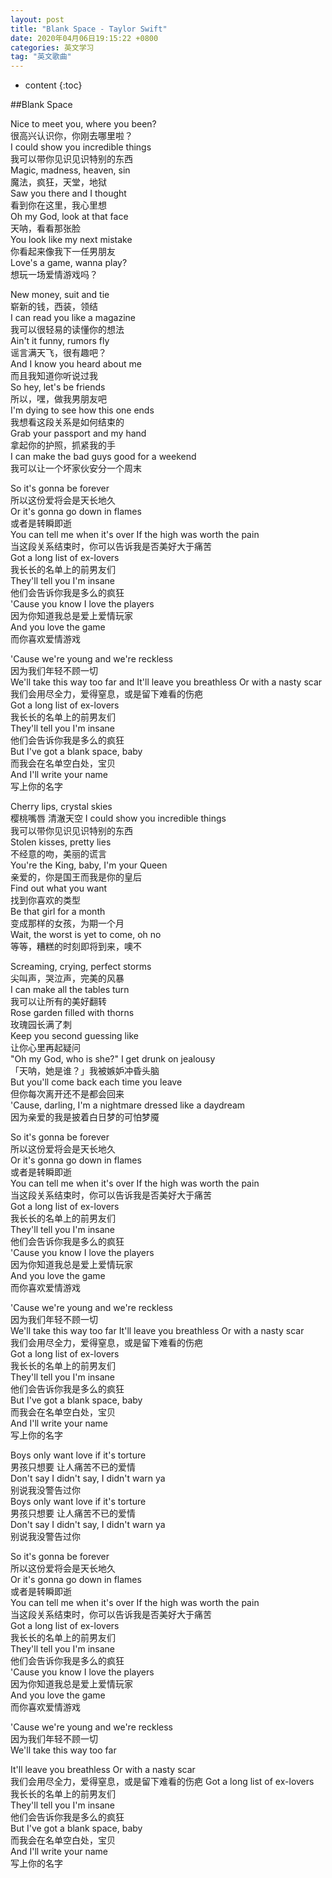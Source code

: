 ```yaml
---
layout: post  
title: "Blank Space - Taylor Swift"  
date: 2020年04月06日19:15:22 +0800  
categories: 英文学习  
tag: "英文歌曲"  
---
```


* content
{:toc}

##Blank Space

Nice to meet you, where you been?  
很高兴认识你，你刚去哪里啦？  
I could show you incredible things  
我可以带你见识见识特别的东西  
Magic, madness, heaven, sin  
魔法，疯狂，天堂，地狱  
Saw you there and I thought  
看到你在这里，我心里想  
Oh my God, look at that face  
天呐，看看那张脸  
You look like my next mistake  
你看起来像我下一任男朋友  
Love's a game, wanna play?  
想玩一场爱情游戏吗？  

New money, suit and tie  
崭新的钱，西装，领结  
I can read you like a magazine  
我可以很轻易的读懂你的想法  
Ain't it funny, rumors fly  
谣言满天飞，很有趣吧？  
And I know you heard about me  
而且我知道你听说过我  
So hey, let's be friends  
所以，嘿，做我男朋友吧  
I'm dying to see how this one ends  
我想看这段关系是如何结束的  
Grab your passport and my hand  
拿起你的护照，抓紧我的手  
I can make the bad guys good for a weekend  
我可以让一个坏家伙安分一个周末  

So it's gonna be forever  
所以这份爱将会是天长地久  
Or it's gonna go down in flames  
或者是转瞬即逝  
You can tell me when it's over If the high was worth the pain  
当这段关系结束时，你可以告诉我是否美好大于痛苦  
Got a long list of ex-lovers  
我长长的名单上的前男友们  
They'll tell you I'm insane  
他们会告诉你我是多么的疯狂  
'Cause you know I love the players  
因为你知道我总是爱上爱情玩家  
And you love the game  
而你喜欢爱情游戏  

'Cause we're young and we're reckless  
因为我们年轻不顾一切  
We'll take this way too far and It'll leave you breathless Or with a nasty scar  
我们会用尽全力，爱得窒息，或是留下难看的伤疤  
Got a long list of ex-lovers  
我长长的名单上的前男友们  
They'll tell you I'm insane  
他们会告诉你我是多么的疯狂  
But I've got a blank space, baby  
而我会在名单空白处，宝贝  
And I'll write your name  
写上你的名字  

Cherry lips, crystal skies  
樱桃嘴唇 清澈天空
I could show you incredible things  
我可以带你见识见识特别的东西  
Stolen kisses, pretty lies  
不经意的吻，美丽的谎言  
You're the King, baby, I'm your Queen  
亲爱的，你是国王而我是你的皇后  
Find out what you want  
找到你喜欢的类型  
Be that girl for a month  
变成那样的女孩，为期一个月  
Wait, the worst is yet to come, oh no  
等等，糟糕的时刻即将到来，噢不  

Screaming, crying, perfect storms  
尖叫声，哭泣声，完美的风暴  
I can make all the tables turn  
我可以让所有的美好翻转  
Rose garden filled with thorns  
玫瑰园长满了刺  
Keep you second guessing like  
让你心里再起疑问  
"Oh my God, who is she?" I get drunk on jealousy  
「天呐，她是谁？」我被嫉妒冲昏头脑  
But you'll come back each time you leave  
但你每次离开还不是都会回来  
'Cause, darling, I'm a nightmare dressed like a daydream  
因为亲爱的我是披着白日梦的可怕梦魇  

So it's gonna be forever  
所以这份爱将会是天长地久  
Or it's gonna go down in flames  
或者是转瞬即逝  
You can tell me when it's over If the high was worth the pain  
当这段关系结束时，你可以告诉我是否美好大于痛苦  
Got a long list of ex-lovers  
我长长的名单上的前男友们  
They'll tell you I'm insane  
他们会告诉你我是多么的疯狂  
'Cause you know I love the players  
因为你知道我总是爱上爱情玩家  
And you love the game  
而你喜欢爱情游戏  

'Cause we're young and we're reckless  
因为我们年轻不顾一切  
We'll take this way too far It'll leave you breathless Or with a nasty scar  
我们会用尽全力，爱得窒息，或是留下难看的伤疤  
Got a long list of ex-lovers  
我长长的名单上的前男友们  
They'll tell you I'm insane  
他们会告诉你我是多么的疯狂  
But I've got a blank space, baby  
而我会在名单空白处，宝贝  
And I'll write your name  
写上你的名字  

Boys only want love if it's torture  
男孩只想要 让人痛苦不已的爱情  
Don't say I didn't say, I didn't warn ya  
别说我没警告过你  
Boys only want love if it's torture  
男孩只想要 让人痛苦不已的爱情  
Don't say I didn't say, I didn't warn ya  
别说我没警告过你  

So it's gonna be forever  
所以这份爱将会是天长地久  
Or it's gonna go down in flames  
或者是转瞬即逝  
You can tell me when it's over If the high was worth the pain  
当这段关系结束时，你可以告诉我是否美好大于痛苦  
Got a long list of ex-lovers  
我长长的名单上的前男友们  
They'll tell you I'm insane  
他们会告诉你我是多么的疯狂  
'Cause you know I love the players  
因为你知道我总是爱上爱情玩家  
And you love the game  
而你喜欢爱情游戏  

'Cause we're young and we're reckless  
因为我们年轻不顾一切  
We'll take this way too far  

It'll leave you breathless Or with a nasty scar  
我们会用尽全力，爱得窒息，或是留下难看的伤疤 
Got a long list of ex-lovers  
我长长的名单上的前男友们  
They'll tell you I'm insane  
他们会告诉你我是多么的疯狂  
But I've got a blank space, baby  
而我会在名单空白处，宝贝  
And I'll write your name  
写上你的名字  
